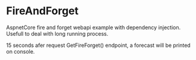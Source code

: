 # FireAndForget
AspnetCore fire and forget webapi example with dependency injection. Usefull to deal with long running process.

15 seconds afer request GetFireForget() endpoint, a forecast will be printed on console.
